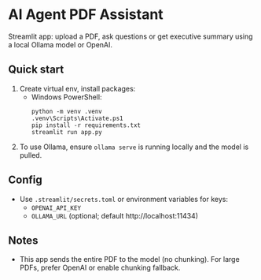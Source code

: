 # AI Agent PDF Assistant

Streamlit app: upload a PDF, ask questions or get executive summary using a local Ollama model or OpenAI.

## Quick start
1. Create virtual env, install packages:
   - Windows PowerShell:
     ```
     python -m venv .venv
     .venv\Scripts\Activate.ps1
     pip install -r requirements.txt
     streamlit run app.py
     ```
2. To use Ollama, ensure `ollama serve` is running locally and the model is pulled.

## Config
- Use `.streamlit/secrets.toml` or environment variables for keys:
  - `OPENAI_API_KEY`
  - `OLLAMA_URL` (optional; default http://localhost:11434)

## Notes
- This app sends the entire PDF to the model (no chunking). For large PDFs, prefer OpenAI or enable chunking fallback.
